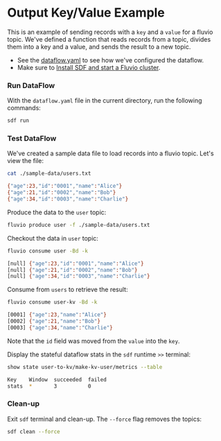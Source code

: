 # Output Key/Value Example

This is an example of sending records with a `key` and a `value` for a fluvio topic. We've defined a function that reads records from a topic, divides them into a key and a value, and sends the result to a new topic.

* See the [dataflow.yaml](./dataflow.yaml) to see how we've configured the dataflow.
* Make sure to [Install SDF and start a Fluvio cluster].

### Run DataFlow

With the `dataflow.yaml` file in the current directory, run the following commands:

```bash
sdf run
```

### Test DataFlow

We've created a sample data file to load records into a fluvio topic. Let's view the file:

```bash
cat ./sample-data/users.txt
```

```bash
{"age":23,"id":"0001","name":"Alice"}
{"age":21,"id":"0002","name":"Bob"}
{"age":34,"id":"0003","name":"Charlie"}
```

Produce the data to the `user` topic:

```bash
fluvio produce user -f ./sample-data/users.txt
```

Checkout the data in `user` topic:

```bash
fluvio consume user -Bd -k
```

```bash
[null] {"age":23,"id":"0001","name":"Alice"}
[null] {"age":21,"id":"0002","name":"Bob"}
[null] {"age":34,"id":"0003","name":"Charlie"}
```

Consume from `users` to retrieve the result:

```bash
fluvio consume user-kv -Bd -k
```

```bash
[0001] {"age":23,"name":"Alice"}
[0002] {"age":21,"name":"Bob"}
[0003] {"age":34,"name":"Charlie"}
```

Note that the `id` field was moved from the `value` into the `key`.

Display the stateful dataflow stats in the `sdf` runtime `>>` terminal:

```bash
show state user-to-kv/make-kv-user/metrics --table
```

```bash
Key    Window  succeeded  failed
stats  *       3          0
```

### Clean-up

Exit `sdf` terminal and clean-up. The `--force` flag removes the topics:

```bash
sdf clean --force
```

[Install SDF and start a Fluvio cluster]: /README.MD#prerequisites